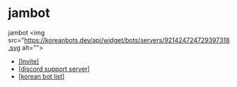 # jambot
jambot
<img src="https://koreanbots.dev/api/widget/bots/servers/921424724729397318.svg alt="">
- [[Invite]](http://invite.jambot.kro.kr) 
- [[discord support server]](https://discord.gg/B6MjFDjz23)
- [[korean bot list]](https://koreanbots.dev/bots/921424724729397318)
